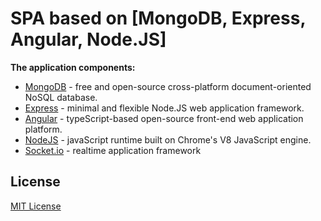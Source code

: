 # SPA based on [MongoDB, Express, Angular, Node.JS]

**The application components:**

- [MongoDB](https://www.mongodb.com) - free and open-source cross-platform document-oriented NoSQL database.
- [Express](https://github.com/expressjs/express) - minimal and flexible Node.JS web application framework.
- [Angular](https://angular.io) -  typeScript-based open-source front-end web application platform.
- [NodeJS](https://nodejs.org/en/) - javaScript runtime built on Chrome's V8 JavaScript engine.
- [Socket.io](https://github.com/socketio/socket.io) - realtime application framework

## License

[MIT License](https://github.com/cailean-d/spa-chat/blob/master/LICENSE.md)
